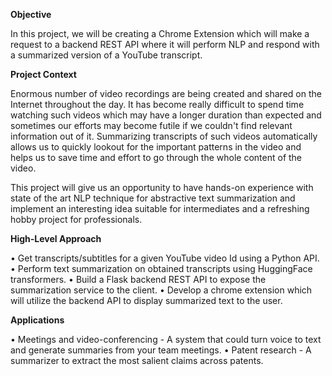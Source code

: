 **Objective**

In this project, we will be creating a Chrome Extension which will make a request to a backend REST API where it will perform NLP and respond with a summarized version of a YouTube transcript.


**Project Context**

Enormous number of video recordings are being created and shared on the Internet throughout the day. It has become really difficult to spend time watching such videos which may have a longer duration than expected and sometimes our efforts may become futile if we couldn't find relevant information out of it. Summarizing transcripts of such videos automatically allows us to quickly lookout for the important patterns in the video and helps us to save time and effort to go through the whole content of the video.

This project will give us an opportunity to have hands-on experience with state of the art NLP technique for abstractive text summarization and implement an interesting idea suitable for intermediates and a refreshing hobby project for professionals.

**High-Level Approach**

• Get transcripts/subtitles for a given YouTube video Id using a Python API.
• Perform text summarization on obtained transcripts using HuggingFace transformers.
• Build a Flask backend REST API to expose the summarization service to the client.
• Develop a chrome extension which will utilize the backend API to display summarized text to the user.

**Applications**

• Meetings and video-conferencing - A system that could turn voice to text and generate
summaries from your team meetings.
• Patent research - A summarizer to extract the most salient claims across patents.